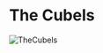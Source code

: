 # The Cubels


![TheCubels](https://user-images.githubusercontent.com/57303814/101992248-ac4d2600-3c66-11eb-8b7f-d30009032a8f.gif)
